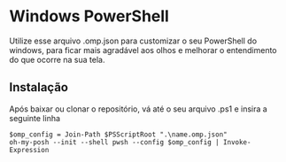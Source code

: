 # Windows PowerShell

Utilize esse arquivo .omp.json para customizar o seu PowerShell do windows, para ficar mais agradável aos olhos e melhorar o entendimento do que ocorre na sua tela.

## Instalação
Após baixar ou clonar o repositório, vá até o seu arquivo .ps1 e insira a seguinte linha

```
$omp_config = Join-Path $PSScriptRoot ".\name.omp.json"
oh-my-posh --init --shell pwsh --config $omp_config | Invoke-Expression
```
